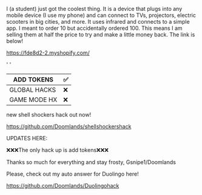 I (a student) just got the coolest thing. It is a device that plugs into any mobile device (I use my phone) and can connect to TVs, projectors, electric scooters in big cities, and more.
It uses infrared and connects to a simple app. I meant to order 10 but accidentally ordered 100. This means I am selling them at half the price to try and make a little money back. The link is below!







https://fde8d2-2.myshopify.com/


'
'

| ADD  TOKENS   |       ✅      |
| ------------- | ------------- |
| GLOBAL HACKS  |       ❌     |
| GAME MODE HX  |       ❌     |


new shell shockers hack out now!

https://github.com/Doomlands/shellshockershack

UPDATES HERE:

❌❌❌The only hack up is add tokens❌❌❌


Thanks so much for everything and stay frosty, Gsnipe1/Doomlands


Please, check out my auto answer for Duolingo here!

https://github.com/Doomlands/Duolingohack


